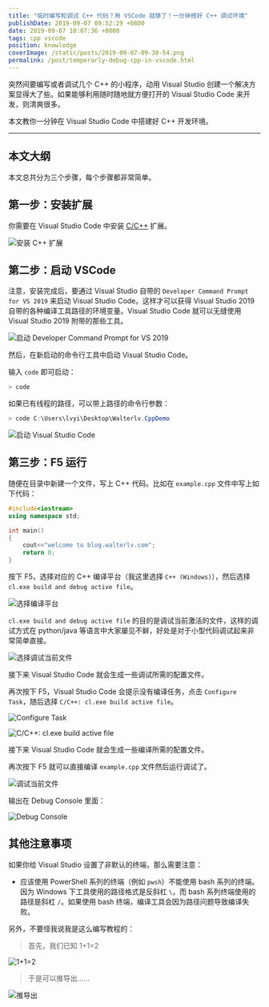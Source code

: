 ```yaml
---
title: "临时编写和调试 C++ 代码？用 VSCode 就够了！一分钟搭好 C++ 调试环境"
publishDate: 2019-09-07 09:52:29 +0800
date: 2019-09-07 10:07:36 +0800
tags: cpp vscode
position: knowledge
coverImage: /static/posts/2019-09-07-09-30-54.png
permalink: /post/temperarly-debug-cpp-in-vscode.html
---
```


突然间要编写或者调试几个 C++ 的小程序，动用 Visual Studio 创建一个解决方案显得大了些。如果能够利用随时随地就方便打开的 Visual Studio Code 来开发，则清爽很多。

本文教你一分钟在 Visual Studio Code 中搭建好 C++ 开发环境。

---

## 本文大纲

本文总共分为三个步骤，每个步骤都非常简单。

<div id="toc"></div>

## 第一步：安装扩展

你需要在 Visual Studio Code 中安装 [C/C++](https://marketplace.visualstudio.com/items?itemName=ms-vscode.cpptools) 扩展。

![安装 C++ 扩展](/static/posts/2019-09-07-09-30-54.png)

## 第二步：启动 VSCode

注意，安装完成后，要通过 Visual Studio 自带的 `Developer Command Prompt for VS 2019` 来启动 Visual Studio Code。这样才可以获得 Visual Studio 2019 自带的各种编译工具路径的环境变量。Visual Studio Code 就可以无缝使用 Visual Studio 2019 附带的那些工具。

![启动 Developer Command Prompt for VS 2019](/static/posts/2019-09-07-09-32-39.png)

然后，在新启动的命令行工具中启动 Visual Studio Code。

输入 `code` 即可启动：

```powershell
> code
```

如果已有线程的路径，可以带上路径的命令行参数：

```powershell
> code C:\Users\lvyi\Desktop\Walterlv.CppDemo
```

![启动 Visual Studio Code](/static/posts/2019-09-07-09-36-42.png)

## 第三步：F5 运行

随便在目录中新建一个文件，写上 C++ 代码。比如在 `example.cpp` 文件中写上如下代码：

```cpp
#include<iostream>
using namespace std;

int main()
{
    cout<<"welcome to blog.walterlv.com";
    return 0;
}
```

按下 F5，选择对应的 C++ 编译平台（我这里选择 `C++ (Windows)`），然后选择 `cl.exe build and debug active file`。

![选择编译平台](/static/posts/2019-09-07-09-41-01.png)

`cl.exe build and debug active file` 的目的是调试当前激活的文件，这样的调试方式在 python/java 等语言中大家屡见不鲜，好处是对于小型代码调试起来非常简单直接。

![选择调试当前文件](/static/posts/2019-09-07-09-42-26.png)

接下来 Visual Studio Code 就会生成一些调试所需的配置文件。

再次按下 F5，Visual Studio Code 会提示没有编译任务，点击 `Configure Task`，随后选择 `C/C++: cl.exe build active file`。

![Configure Task](/static/posts/2019-09-07-09-47-09.png)

![C/C++: cl.exe build active file](/static/posts/2019-09-07-09-47-26.png)

接下来 Visual Studio Code 就会生成一些编译所需的配置文件。

再次按下 F5 就可以直接编译 `example.cpp` 文件然后运行调试了。

![调试当前文件](/static/posts/2019-09-07-09-48-53.png)

输出在 Debug Console 里面：

![Debug Console](/static/posts/2019-09-07-09-49-57.png)

## 其他注意事项

如果你给 Visual Studio 设置了非默认的终端，那么需要注意：

- 应该使用 PowerShell 系列的终端（例如 `pwsh`）不能使用 bash 系列的终端。因为 Windows 下工具使用的路径格式是反斜杠 `\`，而 bash 系列终端使用的路径是斜杠 `/`。如果使用 bash 终端，编译工具会因为路径问题导致编译失败。

另外，不要怪我说我是这么编写教程的：

> 首先，我们已知 1+1=2

![1+1=2](/static/posts/2019-09-07-10-06-06.png)

> 于是可以推导出……

![推导出](/static/posts/2019-09-07-10-06-10.png)


